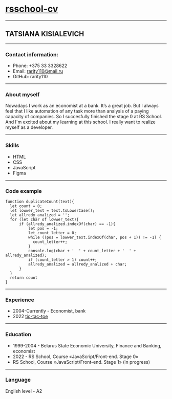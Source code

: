 # [rsschool-cv](https://github.com/Rarity110/rsschool-cv.git)
***
## TATSIANA KISIALEVICH
***
### Contact information:
* Phone: +375 33 3328622
* Email: rarity110@mail.ru
* GitHub: rarity110
***
### About myself
Nowadays I work as an economist at a bank. It’s a great job. But I always feel that I like automation of any task more than analysis of a paying capacity of companies. So I succesfully finished the stage 0 at RS School. And I'm excited about my learning at this school. I really want to realize myself as a developer.
***
### Skills
* HTML
* CSS
* JavaScript
* Figma
***
### Code example
```
function duplicateCount(text){
  let count = 0;  
  let lowwer_text = text.toLowerCase();
  let allredy_analized = '';
  for (let char of lowwer_text){
      if (allredy_analized.indexOf(char) == -1){
          let pos = -1;
          let count_letter = 0;
          while ((pos = lowwer_text.indexOf(char, pos + 1)) != -1) {
            count_letter++;
          }
          console.log(char + '  ' + count_letter + '  ' + allredy_analized);
          if (count_letter > 1) count++;
          allredy_analized = allredy_analized + char;
      }
  }
  return count 
}
```
***
### Experience
* 2004-Currently - Economist, bank
* 2022 [tic-tac-toe](https://rolling-scopes-school.github.io/rarity110-JSFEPRESCHOOL/tic-tac/) 
***
### Education
* 1999-2004 - Вelarus State Economic University, Finance and  Banking, economist
* 2022 - RS School, Course «JavaScript/Front-end. Stage 0»
* RS School, Course «JavaScript/Front-end. Stage 1» (in progress)
***
### Language
English level - A2
